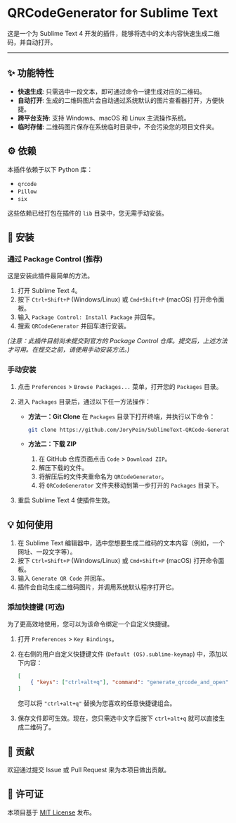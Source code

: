 # QRCodeGenerator for Sublime Text

这是一个为 Sublime Text 4 开发的插件，能够将选中的文本内容快速生成二维码，并自动打开。

---

## ✨ 功能特性

- **快速生成**: 只需选中一段文本，即可通过命令一键生成对应的二维码。
- **自动打开**: 生成的二维码图片会自动通过系统默认的图片查看器打开，方便快捷。
- **跨平台支持**: 支持 Windows、macOS 和 Linux 主流操作系统。
- **临时存储**: 二维码图片保存在系统临时目录中，不会污染您的项目文件夹。

## ⚙️ 依赖

本插件依赖于以下 Python 库：

- `qrcode`
- `Pillow`
- `six`

这些依赖已经打包在插件的 `lib` 目录中，您无需手动安装。

## 🚀 安装

### 通过 Package Control (推荐)

这是安装此插件最简单的方法。

1.  打开 Sublime Text 4。
2.  按下 `Ctrl+Shift+P` (Windows/Linux) 或 `Cmd+Shift+P` (macOS) 打开命令面板。
3.  输入 `Package Control: Install Package` 并回车。
4.  搜索 `QRCodeGenerator` 并回车进行安装。

*(注意：此插件目前尚未提交到官方的 Package Control 仓库。提交后，上述方法才可用。在提交之前，请使用手动安装方法。)*

### 手动安装

1.  点击 `Preferences` > `Browse Packages...` 菜单，打开您的 `Packages` 目录。
2.  进入 `Packages` 目录后，通过以下任一方法操作：
    *   **方法一：Git Clone**
        在 `Packages` 目录下打开终端，并执行以下命令：
        ```bash
        git clone https://github.com/JoryPein/SublimeText-QRCode-Generator.git "QRCodeGenerator"
        ```

    *   **方法二：下载 ZIP**
        1.  在 GitHub 仓库页面点击 `Code` > `Download ZIP`。
        2.  解压下载的文件。
        3.  将解压后的文件夹重命名为 `QRCodeGenerator`。
        4.  将 `QRCodeGenerator` 文件夹移动到第一步打开的 `Packages` 目录下。

3.  重启 Sublime Text 4 使插件生效。

## 💡 如何使用

1.  在 Sublime Text 编辑器中，选中您想要生成二维码的文本内容（例如，一个网址、一段文字等）。
2.  按下 `Ctrl+Shift+P` (Windows/Linux) 或 `Cmd+Shift+P` (macOS) 打开命令面板。
3.  输入 `Generate QR Code` 并回车。
4.  插件会自动生成二维码图片，并调用系统默认程序打开它。

### 添加快捷键 (可选)

为了更高效地使用，您可以为该命令绑定一个自定义快捷键。

1.  打开 `Preferences` > `Key Bindings`。
2.  在右侧的用户自定义快捷键文件 (`Default (OS).sublime-keymap`) 中，添加以下内容：

    ```json
    [
        { "keys": ["ctrl+alt+q"], "command": "generate_qrcode_and_open" }
    ]
    ```
    您可以将 `"ctrl+alt+q"` 替换为您喜欢的任意快捷键组合。

3.  保存文件即可生效。现在，您只需选中文字后按下 `ctrl+alt+q` 就可以直接生成二维码了。

## 🤝 贡献

欢迎通过提交 Issue 或 Pull Request 来为本项目做出贡献。

## 📄 许可证

本项目基于 [MIT License](LICENSE) 发布。
